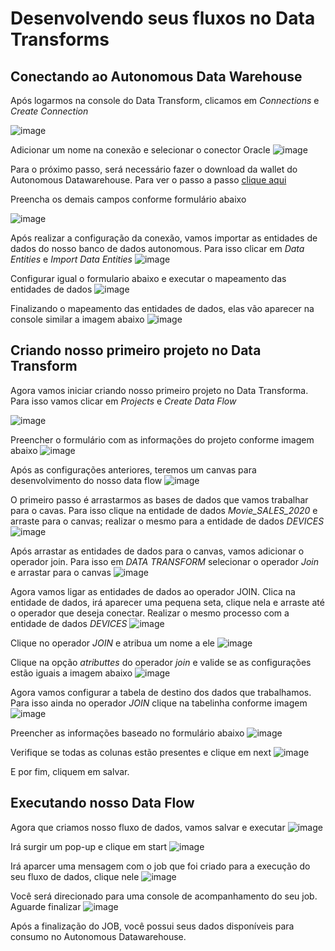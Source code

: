# Desenvolvendo seus fluxos no Data Transforms

## Conectando ao Autonomous Data Warehouse

Após logarmos na console do Data Transform, clicamos em <i>Connections</i> e <i>Create Connection</i>

![image](https://user-images.githubusercontent.com/46925501/169422274-719d06f7-555a-4286-972d-b88e73cf605d.png)

Adicionar um nome na conexão e selecionar o conector Oracle
![image](https://user-images.githubusercontent.com/46925501/169422381-8a45ef30-2e6b-4f72-9f24-97bbee4f523a.png)

Para o próximo passo, será necessário fazer o download da wallet do Autonomous Datawarehouse. Para ver o passo a passo [clique aqui]()

Preencha os demais campos conforme formulário abaixo

![image](https://user-images.githubusercontent.com/46925501/169422643-88fcd884-5bb3-4cd3-8998-98b30451358c.png)

Após realizar a configuração da conexão, vamos importar as entidades de dados do nosso banco de dados autonomous. Para isso clicar em <i>Data Entities</i> e <i>Import Data Entities</i>
![image](https://user-images.githubusercontent.com/46925501/169422760-1115f591-79a5-4298-a68b-6e6dad4879e3.png)

Configurar igual o formulario abaixo e executar o mapeamento das entidades de dados
![image](https://user-images.githubusercontent.com/46925501/169422862-19a4a643-e30d-457d-bb64-5855b3928767.png)

Finalizando o mapeamento das entidades de dados, elas vão aparecer na console similar a imagem abaixo
![image](https://user-images.githubusercontent.com/46925501/169422946-6af0d5fe-c545-4175-9736-9e8a5fb88cf3.png)

## Criando nosso primeiro projeto no Data Transform

Agora vamos iniciar criando nosso primeiro projeto no Data Transforma. Para isso vamos clicar em <i>Projects</i> e <i>Create Data Flow</i>

![image](https://user-images.githubusercontent.com/46925501/169423122-29951aa1-20ac-4c0c-96d2-6bd487692a7b.png)

Preencher o formulário com as informações do projeto conforme imagem abaixo
![image](https://user-images.githubusercontent.com/46925501/169423195-6145ffcb-7480-4422-9064-568a0f23d47d.png)

Após as configurações anteriores, teremos um canvas para desenvolvimento do nosso data flow
![image](https://user-images.githubusercontent.com/46925501/169425728-a5da6f45-3289-42e4-9c4e-8ec22ce88804.png)

O primeiro passo é arrastarmos as bases de dados que vamos trabalhar para o cavas. Para isso clique na entidade de dados <i>Movie_SALES_2020</i> e arraste para o canvas; realizar o mesmo para a entidade de dados <i>DEVICES</i>
![image](https://user-images.githubusercontent.com/46925501/169423937-111bac86-c7c1-490a-8af4-355ed84b82d4.png)

Após arrastar as entidades de dados para o canvas, vamos adicionar o operador join. Para isso em <i>DATA TRANSFORM</i> selecionar o operador <i>Join</i> e arrastar para o canvas
![image](https://user-images.githubusercontent.com/46925501/169424173-5299d6ee-83e7-4de3-88f9-ec85a32b0cdb.png)

Agora vamos ligar as entidades de dados ao operador JOIN. Clica na entidade de dados, irá aparecer uma pequena seta, clique nela e arraste até o operador que deseja conectar. Realizar o mesmo processo com a entidade de dados <i>DEVICES</i>
![image](https://user-images.githubusercontent.com/46925501/169424424-ca305ce9-b615-4735-925b-12041f789f0f.png)

Clique no operador <i>JOIN</i> e atribua um nome a ele
![image](https://user-images.githubusercontent.com/46925501/169424640-1680da0d-b354-45a7-a66c-9b8ad93fd1f4.png)

Clique na opção <i>atributtes</i> do operador <i>join</i> e valide se as configurações estão iguais a imagem abaixo
![image](https://user-images.githubusercontent.com/46925501/169424823-f0519abf-57e2-4e1b-9d71-9d3faaf8897f.png)

Agora vamos configurar a tabela de destino dos dados que trabalhamos. Para isso ainda no operador <i>JOIN</i> clique na tabelinha conforme imagem
![image](https://user-images.githubusercontent.com/46925501/169424972-ba244989-6188-4151-81d8-bb07022b0b73.png)

Preencher as informações baseado no formulário abaixo
![image](https://user-images.githubusercontent.com/46925501/169425121-f723d8d6-b07b-420b-bd7b-6e43179813db.png)

Verifique se todas as colunas estão presentes e clique em next
![image](https://user-images.githubusercontent.com/46925501/169425211-a6906227-c96e-4d54-9618-0974636f5652.png)

E por fim, cliquem em salvar.

## Executando nosso Data Flow

Agora que criamos nosso fluxo de dados, vamos salvar e executar
![image](https://user-images.githubusercontent.com/46925501/169425348-e0542ae8-420d-43d9-bafd-49b32778e654.png)

Irá surgir um pop-up e clique em start
![image](https://user-images.githubusercontent.com/46925501/169425454-bfbac2ce-ec25-47ce-9c82-e926e6b9bfcb.png)

Irá aparcer uma mensagem com o job que foi criado para a execução do seu fluxo de dados, clique nele
![image](https://user-images.githubusercontent.com/46925501/169425513-df7c9079-0a06-4fb2-8ca7-26a8409c1d20.png)

Você será direcionado para uma console de acompanhamento do seu job. Aguarde finalizar
![image](https://user-images.githubusercontent.com/46925501/169425593-55a5b2cf-53cc-4235-a3bd-3cf834ec66c4.png)

Após a finalização do JOB, você possui seus dados disponíveis para consumo no Autonomous Datawarehouse.
